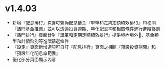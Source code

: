 # v1.4.03
- 新增『配息排行』頁面可查詢配息基金『單筆和定期定額績效排行』和相關『熱門基金推薦』並可以透過投資週期、年化配息率和相關條件進行進階篩選
- 『熱門排行』頁面針對『單筆和定期定額績效排行』提供境內境外、基金類型和計價幣別等進階篩選條件
- 『設定』頁面新增選項可自訂『配息排行』頁面之相關『預設投資期間』和『預設年化配息率範圍』
- 優化部分頁面顯示內容